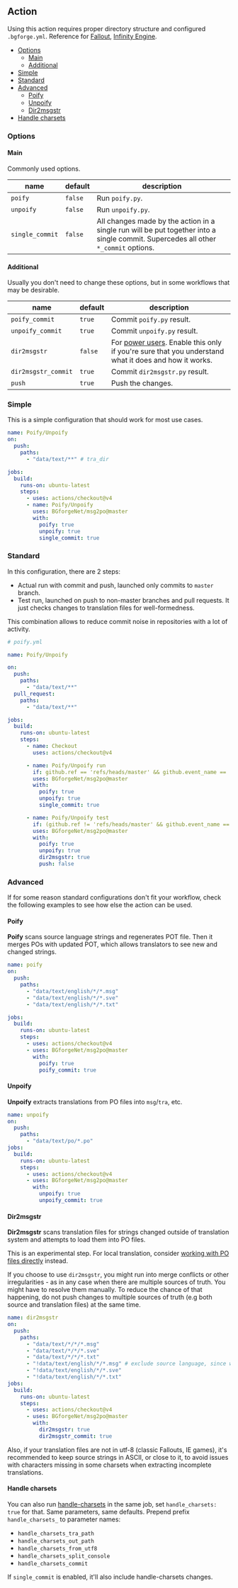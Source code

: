 ## Action

Using this action requires proper directory structure and configured `.bgforge.yml`. Reference for [Fallout](https://forums.bgforge.net/viewtopic.php?f=9&t=331), [Infinity Engine](https://forums.bgforge.net/viewtopic.php?f=9&t=26).

- [Options](#options)
  - [Main](#main)
  - [Additional](#additional)
- [Simple](#simple)
- [Standard](#standard)
- [Advanced](#advanced)
  - [Poify](#poify)
  - [Unpoify](#unpoify)
  - [Dir2msgstr](#dir2msgstr)
- [Handle charsets](#handle-charsets)

### Options

#### Main

Commonly used options.

| name            | default | description                                                                                                                        |
| --------------- | ------- | ---------------------------------------------------------------------------------------------------------------------------------- |
| `poify`         | `false` | Run `poify.py`.                                                                                                                    |
| `unpoify`       | `false` | Run `unpoify.py`.                                                                                                                  |
| `single_commit` | `false` | All changes made by the action in a single run will be put together into a single commit. Supercedes all other `*_commit` options. |

#### Additional

Usually you don't need to change these options, but in some workflows that may be desirable.

| name                | default | description                                                                                                        |
| ------------------- | ------- | ------------------------------------------------------------------------------------------------------------------ |
| `poify_commit`      | `true`  | Commit `poify.py` result.                                                                                          |
| `unpoify_commit`    | `true`  | Commit `unpoify.py` result.                                                                                        |
| `dir2msgstr`        | `false` | For [power users](#dir2msgstr). Enable this only if you're sure that you understand what it does and how it works. |
| `dir2msgstr_commit` | `true`  | Commit `dir2msgstr.py` result.                                                                                     |
| `push`              | `true`  | Push the changes.                                                                                                  |

### Simple

This is a simple configuration that should work for most use cases.

```yaml
name: Poify/Unpoify
on:
  push:
    paths:
      - "data/text/**" # tra_dir

jobs:
  build:
    runs-on: ubuntu-latest
    steps:
      - uses: actions/checkout@v4
      - name: Poify/Unpoify
        uses: BGforgeNet/msg2po@master
        with:
          poify: true
          unpoify: true
          single_commit: true
```

### Standard

In this configuration, there are 2 steps:

- Actual run with commit and push, launched only commits to `master` branch.
- Test run, launched on push to non-master branches and pull requests. It just checks changes to translation files for well-formedness.

This combination allows to reduce commit noise in repositories with a lot of activity.

```yaml
# poify.yml

name: Poify/Unpoify

on:
  push:
    paths:
      - "data/text/**"
  pull_request:
    paths:
      - "data/text/**"

jobs:
  build:
    runs-on: ubuntu-latest
    steps:
      - name: Checkout
        uses: actions/checkout@v4

      - name: Poify/Unpoify run
        if: github.ref == 'refs/heads/master' && github.event_name == 'push'
        uses: BGforgeNet/msg2po@master
        with:
          poify: true
          unpoify: true
          single_commit: true

      - name: Poify/Unpoify test
        if: (github.ref != 'refs/heads/master' && github.event_name == 'push') || github.event_name == 'pull_request'
        uses: BGforgeNet/msg2po@master
        with:
          poify: true
          unpoify: true
          dir2msgstr: true
          push: false
```

### Advanced

If for some reason standard configurations don't fit your workflow, check the following examples to see how else the action can be used.

#### Poify

**Poify** scans source language strings and regenerates POT file. Then it merges POs with updated POT, which allows translators to see new and changed strings.

```yaml
name: poify
on:
  push:
    paths:
      - "data/text/english/*/*.msg"
      - "data/text/english/*/*.sve"
      - "data/text/english/*/*.txt"

jobs:
  build:
    runs-on: ubuntu-latest
    steps:
      - uses: actions/checkout@v4
      - uses: BGforgeNet/msg2po@master
        with:
          poify: true
          poify_commit: true
```

#### Unpoify

**Unpoify** extracts translations from PO files into `msg`/`tra`, etc.

```yaml
name: unpoify
on:
  push:
    paths:
      - "data/text/po/*.po"
jobs:
  build:
    runs-on: ubuntu-latest
    steps:
      - uses: actions/checkout@v4
      - uses: BGforgeNet/msg2po@master
        with:
          unpoify: true
          unpoify_commit: true
```

#### Dir2msgstr

**Dir2msgstr** scans translation files for strings changed outside of translation system and attempts to load them into PO files.

This is an experimental step. For local translation, consider [working with PO files directly](https://forums.bgforge.net/viewtopic.php?f=9&t=404) instead.

If you choose to use `dir2msgstr`, you might run into merge conflicts or other irregularities - as in any case when there are multiple sources of truth. You might have to resolve them manually.
To reduce the chance of that happening, do not push changes to multiple sources of truth (e.g both source and translation files) at the same time.

```yaml
name: dir2msgstr
on:
  push:
    paths:
      - "data/text/*/*/*.msg"
      - "data/text/*/*/*.sve"
      - "data/text/*/*/*.txt"
      - "!data/text/english/*/*.msg" # exclude source language, since we don't need to update POs in that case
      - "!data/text/english/*/*.sve"
      - "!data/text/english/*/*.txt"
jobs:
  build:
    runs-on: ubuntu-latest
    steps:
      - uses: actions/checkout@v4
      - uses: BGforgeNet/msg2po@master
        with:
          dir2msgstr: true
          dir2msgstr_commit: true
```

Also, if your translation files are not in utf-8 (classic Fallouts, IE games), it's recommended to keep source strings in ASCII, or close to it, to avoid issues with characters missing in some charsets when extracting incomplete translations.

#### Handle charsets

You can also run [handle-charsets](https://github.com/BGforgeNet/handle-charsets) in the same job, set `handle_charsets: true` for that. Same parameters, same defaults. Prepend prefix `handle_charsets_` to parameter names:

- `handle_charsets_tra_path`
- `handle_charsets_out_path`
- `handle_charsets_from_utf8`
- `handle_charsets_split_console`
- `handle_charsets_commit`

If `single_commit` is enabled, it'll also include handle-charsets changes.
